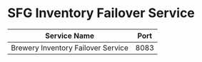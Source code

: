 # SFG Inventory Failover Service

| Service Name                       | Port | 
|------------------------------------|------|
| Brewery Inventory Failover Service | 8083 |
